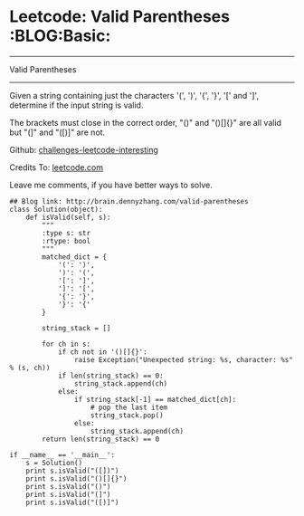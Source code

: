 # Leetcode: Valid Parentheses     :BLOG:Basic:


---

Valid Parentheses  

---

Given a string containing just the characters '(', ')', '{', '}', '[' and ']', determine if the input string is valid.  

The brackets must close in the correct order, "()" and "()[]{}" are all valid but "(]" and "([)]" are not.  

Github: [challenges-leetcode-interesting](https://github.com/DennyZhang/challenges-leetcode-interesting/tree/master/valid-parentheses)  

Credits To: [leetcode.com](https://leetcode.com/problems/valid-parentheses/description/)  

Leave me comments, if you have better ways to solve.  

    ## Blog link: http://brain.dennyzhang.com/valid-parentheses
    class Solution(object):
        def isValid(self, s):
            """
            :type s: str
            :rtype: bool
            """
            matched_dict = {
                '(': ')',
                ')': '(',
                '[': ']',
                ']': '[',
                '{': '}',
                '}': '{'
            }
    
            string_stack = []
    
            for ch in s:
                if ch not in '()[]{}':
                    raise Exception("Unexpected string: %s, character: %s" % (s, ch))
                if len(string_stack) == 0:
                    string_stack.append(ch)
                else:
                    if string_stack[-1] == matched_dict[ch]:
                        # pop the last item
                        string_stack.pop()
                    else:
                        string_stack.append(ch)
            return len(string_stack) == 0
    
    if __name__ == '__main__':
        s = Solution()
        print s.isValid("([])")
        print s.isValid("()[]{}")
        print s.isValid("()")
        print s.isValid("(]")
        print s.isValid("([)]")